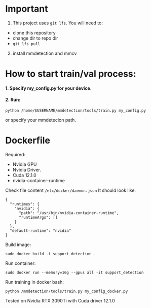 # Important
1. This project uses `git lfs`.
You will need to:
- clone this repository
- change dir to repo dir
- `git lfs pull`
2. install mmdetection and mmcv

# How to start train/val process:
#### 1. Specify my_config.py for your device.

#### 2. Run:
```
python /home/$USERNAME/mmdetection/tools/train.py my_config.py
```
or specify your mmdetecion path.

# Dockerfile

Required:
- Nvidia GPU
- Nvidia Driver.
- Cuda 12.1.0
- nvidia-container-runtime

Check file content ```/etc/docker/daemon.json```
It should look like:
```
{
  "runtimes": {
    "nvidia": {
      "path": "/usr/bin/nvidia-container-runtime",
      "runtimeArgs": []
    }
  },
  "default-runtime": "nvidia"
}
```
Build image:
```
sudo docker build -t support_detection .
```
Run container:
```
sudo docker run --memory=16g --gpus all -it support_detection
```
Run training in docker bash:
```
python /mmdetection/tools/train.py my_config_docker.py
```
Tested on Nvidia RTX 3090Ti with Cuda driver 12.1.0
